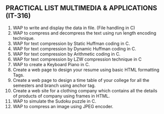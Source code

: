 ## PRACTICAL LIST MULTIMEDIA & APPLICATIONS (IT-316)

1. WAP to write and display the data in file. (File handling in C)
2. WAP to compress and decompress the text using run length encoding technique.
3. WAP for text compression by Static Huffman coding in C.
4. WAP for text compression by Dynamic Huffman coding in C.
5. WAP for text compression by Arithmetic coding in C.
6. WAP for text compression by LZW compression technique in C
7. WAP to create a Keyboard Piano in C.
8. Create a web page to design your resume using basic HTML formatting Tags.
9. Create a web page to design a time table of your college for all the semesters and branch using anchor tag.
10. Create a web site for a clothing company which contains all the details of products of company using frames in HTML.
11. WAP to simulate the Sudoku puzzle in C.
12. WAP to compress an image using JPEG encoder.
